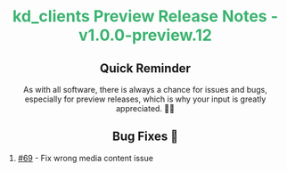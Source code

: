 <h1 align="center" style="color: mediumseagreen;font-weight: bold;">
kd_clients Preview Release Notes - v1.0.0-preview.12
</h1>

<h2 align="center" style="font-weight: bold;">Quick Reminder</h2>

<div align="center">

As with all software, there is always a chance for issues and bugs, especially for preview releases, which is why your input is greatly appreciated. 🙏🏼
</div>

<h2 align="center" style="font-weight: bold;">Bug Fixes 🐛</h2>

1. [#69](https://github.com/KinsonDigital/kd_clients/issues/69) - Fix wrong media content issue
